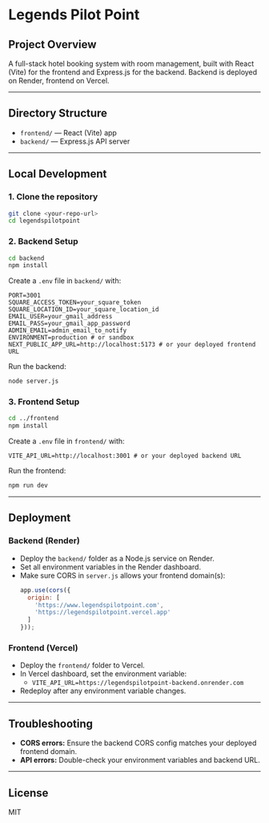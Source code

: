 # Legends Pilot Point

## Project Overview
A full-stack hotel booking system with room management, built with React (Vite) for the frontend and Express.js for the backend. Backend is deployed on Render, frontend on Vercel.

---

## Directory Structure
- `frontend/` — React (Vite) app
- `backend/` — Express.js API server

---

## Local Development

### 1. Clone the repository
```bash
git clone <your-repo-url>
cd legendspilotpoint
```

### 2. Backend Setup
```bash
cd backend
npm install
```
Create a `.env` file in `backend/` with:
```
PORT=3001
SQUARE_ACCESS_TOKEN=your_square_token
SQUARE_LOCATION_ID=your_square_location_id
EMAIL_USER=your_gmail_address
EMAIL_PASS=your_gmail_app_password
ADMIN_EMAIL=admin_email_to_notify
ENVIRONMENT=production # or sandbox
NEXT_PUBLIC_APP_URL=http://localhost:5173 # or your deployed frontend URL
```
Run the backend:
```bash
node server.js
```

### 3. Frontend Setup
```bash
cd ../frontend
npm install
```
Create a `.env` file in `frontend/` with:
```
VITE_API_URL=http://localhost:3001 # or your deployed backend URL
```
Run the frontend:
```bash
npm run dev
```

---

## Deployment

### Backend (Render)
- Deploy the `backend/` folder as a Node.js service on Render.
- Set all environment variables in the Render dashboard.
- Make sure CORS in `server.js` allows your frontend domain(s):
  ```js
  app.use(cors({
    origin: [
      'https://www.legendspilotpoint.com',
      'https://legendspilotpoint.vercel.app'
    ]
  }));
  ```

### Frontend (Vercel)
- Deploy the `frontend/` folder to Vercel.
- In Vercel dashboard, set the environment variable:
  - `VITE_API_URL=https://legendspilotpoint-backend.onrender.com`
- Redeploy after any environment variable changes.

---

## Troubleshooting
- **CORS errors:** Ensure the backend CORS config matches your deployed frontend domain.
- **API errors:** Double-check your environment variables and backend URL.

---

## License
MIT 